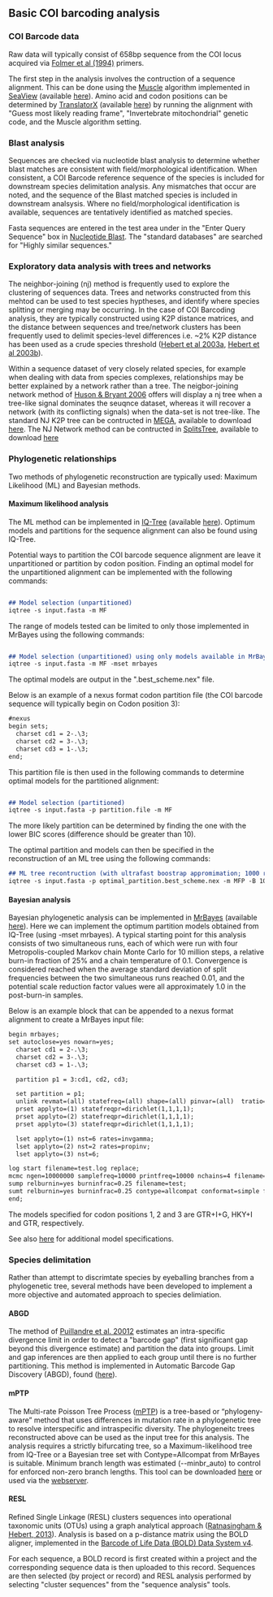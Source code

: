 ## Basic COI barcoding analysis
### COI Barcode data
Raw data will typically consist of 658bp sequence from the COI locus acquired via [Folmer et al (1994)](https://pubmed.ncbi.nlm.nih.gov/7881515) primers. 

The first step in the analysis involves the contruction of a sequence alignment. This can be done using the [Muscle](https://academic.oup.com/nar/article/32/5/1792/2380623) algorithm implemented in [SeaView](https://academic.oup.com/mbe/article/27/2/221/970247) (available [here](http://doua.prabi.fr/software/seaview)). Amino acid and codon positions can be determined by [TranslatorX](https://academic.oup.com/nar/article/38/suppl_2/W7/1094709) (available [here](http://translatorx.co.uk)) by running the alignment with "Guess most likely reading frame", "Invertebrate mitochondrial" genetic code, and the Muscle algorithm setting. 

### Blast analysis

Sequences are checked via nucleotide blast analysis to determine whether blast matches are consistent with field/morphological identification. When consistent, a COI Barcode reference sequence of the species is included for downstream species delimitation analysis. Any mismatches that occur are noted, and the sequence of the Blast matched species is included in downstream analsysis. Where no field/morphological identification is available, sequences are tentatively identified as matched species. 

Fasta sequences are entered in the test area under in the "Enter Query Sequence" box in [Nucleotide Blast](https://blast.ncbi.nlm.nih.gov/Blast.cgi?PROGRAM=blastn&PAGE_TYPE=BlastSearch&BLAST_SPEC=&LINK_LOC=blasttab&LAST_PAGE=blastn). The "standard databases" are searched for "Highly similar sequences."

### Exploratory data analysis with trees and networks
The neighbor-joining (nj) method is frequently used to explore the clustering of sequences data. Trees and networks constructed from this mehtod can be used to test species hyptheses, and identify where species splitting or merging may be occurring. In the case of COI Barcoding analysis, they are typically constructed using K2P distance matrices, and the distance between sequences and tree/network clusters has been frequently used to delimit species-level differences i.e. ~2% K2P distance has been used as a crude species threshold ([Hebert et al 2003a](https://royalsocietypublishing.org/doi/10.1098/rspb.2002.2218), [Hebert et al 2003b](https://royalsocietypublishing.org/doi/10.1098/rsbl.2003.0025)). 

Within a sequence dataset of very closely related species, for example when dealing with data from species complexes, relationships may be better explained by a network rather than a tree. The neigbor-joining network method of [Huson & Bryant 2006](https://academic.oup.com/mbe/article/23/2/254/1118872) offers will display a nj tree when a tree-like signal dominates the seuqnce dataset, whereas it will recover a network (with its conflicting signals) when the data-set is not tree-like. 
The standard NJ K2P tree can be contructed in [MEGA](https://academic.oup.com/bib/article/5/2/150/330185), available to download [here](https://www.megasoftware.net/). The NJ Network method can be contructed in [SplitsTree](https://academic.oup.com/mbe/article/23/2/254/1118872), available to download [here](https://uni-tuebingen.de/fakultaeten/mathematisch-naturwissenschaftliche-fakultaet/fachbereiche/informatik/lehrstuehle/algorithms-in-bioinformatics/software/splitstree/)

### Phylogenetic relationships
Two methods of phylogenetic reconstruction are typically used: Maximum Likelihood (ML) and Bayesian methods.
#### Maximum likelihood analysis
The ML method can be implemented in [IQ-Tree](https://academic.oup.com/mbe/article/37/5/1530/5721363) (available [here](http://www.iqtree.org/)). Optimum models and partitions for the sequence alignment can also be found using IQ-Tree.    

Potential ways to partition the COI barcode sequence alignment are leave it unpartitioned or partition by codon position. Finding an optimal model for the unpartitioned alignment can be implemented with the following commands:
 

```markdown

## Model selection (unpartitioned)
iqtree -s input.fasta -m MF

```
The range of models tested can be limited to only those implemented in MrBayes using the following commands:
```markdown

## Model selection (unpartitioned) using only models available in MrBayes
iqtree -s input.fasta -m MF -mset mrbayes

```
The optimal models are output in the ".best_scheme.nex" file.

Below is an example of a nexus format codon partition file (the COI barcode sequence will typically begin on Codon position 3):

```markdown
#nexus
begin sets;
  charset cd1 = 2-.\3;
  charset cd2 = 3-.\3;
  charset cd3 = 1-.\3;
end;

```
This partition file is then used in the following commands to determine optimal models for the partitioned alignment:
```markdown

## Model selection (partitioned)
iqtree -s input.fasta -p partition.file -m MF

```
The more likely partition can be determined by finding the one with the lower BIC scores (difference should be greater than 10). 

The optimal partition and models can then be specified in the reconstruction of an ML tree using the following commands:

```markdown
## ML tree recontruction (with ultrafast boostrap appromimation; 1000 reps) with optimal models (from optimal partition) specified in "optimal_partition.best_scheme.nex".
iqtree -s input.fasta -p optimal_partition.best_scheme.nex -m MFP -B 1000

```

#### Bayesian analysis
Bayesian phylogenetic analysis can be implemented in [MrBayes](https://academic.oup.com/bioinformatics/article/19/12/1572/257621) (available [here](http://nbisweden.github.io/MrBayes)). Here we can implement the optimum partition models obtained from IQ-Tree (using -mset mrbayes). A typical starting point for this analysis consists of two simultaneous runs, each of which were run with four Metropolis-coupled Markov chain Monte Carlo for 10 million steps, a relative burn-in fraction of 25% and a chain temperature of 0.1. Convergence is considered reached when the average standard deviation of split frequencies between the two simultaneous runs reached 0.01, and the potential scale reduction factor values were all approximately 1.0 in the post-burn-in samples. 

Below is an example block that can be appended to a nexus format alignment to create a MrBayes input file:
```markdown
begin mrbayes;
set autoclose=yes nowarn=yes;
  charset cd1 = 2-.\3;
  charset cd2 = 3-.\3;
  charset cd3 = 1-.\3;

  partition p1 = 3:cd1, cd2, cd3;

  set partition = p1;
  unlink revmat=(all) statefreq=(all) shape=(all) pinvar=(all)  tratio=(all);
  prset applyto=(1) statefreqpr=dirichlet(1,1,1,1);
  prset applyto=(2) statefreqpr=dirichlet(1,1,1,1);
  prset applyto=(3) statefreqpr=dirichlet(1,1,1,1);

  lset applyto=(1) nst=6 rates=invgamma; 
  lset applyto=(2) nst=2 rates=propinv; 
  lset applyto=(3) nst=6; 

log start filename=test.log replace;
mcmc ngen=10000000 samplefreq=10000 printfreq=10000 nchains=4 filename=test temp=0.10;
sump relburnin=yes burninfrac=0.25 filename=test;
sumt relburnin=yes burninfrac=0.25 contype=allcompat conformat=simple filename=test;
end;
```
The models specified for codon positions 1, 2 and 3 are GTR+I+G, HKY+I and GTR, respectively.

See also [here](https://gist.github.com/brantfaircloth/895282) for additional model specifications.

### Species delimitation 
Rather than attempt to discrimtate species by eyeballing branches from a phylogenetic tree, several methods have been developed to implement a more objective and automated approach to species delimiation.
#### ABGD
The method of [Puillandre et al. 20012](https://onlinelibrary.wiley.com/doi/abs/10.1111/j.1365-294X.2011.05239.x) estimates an intra-specific divergence limit in order to detect a "barcode gap" (first significant gap beyond this divergence estimate) and partition the data into groups. Limit and gap inferences are then applied to each group until there is no further partitioning. This method is implemented in Automatic Barcode Gap Discovery (ABGD), found ([here](https://bioinfo.mnhn.fr/abi/public/abgd/abgdweb.html)).

#### mPTP
The Multi-rate Poisson Tree Process ([mPTP](https://academic.oup.com/bioinformatics/article/33/11/1630/2929345)) is a tree-based or “phylogeny-aware” method that uses differences in mutation rate in a phylogenetic tree to resolve interspecific and intraspecific diversity. The phylogeneitc trees reconstructed above can be used as the input tree for this analysis. The analysis requires a strictly bifurcating tree, so a Maximum-likelihood tree from IQ-Tree or a Bayesian tree set with Contype=Allcompat from MrBayes is suitable. Minimum branch length was estimated (--minbr_auto) to control for enforced non-zero branch lengths. This tool can be downloaded [here](https://mptp.h-its.org) or used via the [webserver](https://mptp.h-its.org).

#### RESL
Refined Single Linkage (RESL) clusters sequences into operational taxonomic units (OTUs) using a graph analytical approach ([Ratnasingham & Hebert, 2013](https://journals.plos.org/plosone/article?id=10.1371/journal.pone.0066213)). Analysis is based on a p-distance matrix using the BOLD aligner, implemented in the [Barcode of Life Data (BOLD) Data System v4](http://www.boldsystems.org).

For each sequence, a BOLD record is first created within a project and the corresponding sequence data is then uploaded to this record. Sequences are then selected (by project or record) and RESL analysis performed by selecting "cluster sequences" from the "sequence analysis" tools. 
